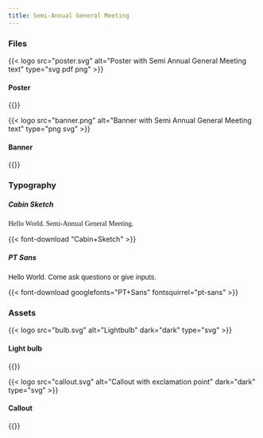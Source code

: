 ```yaml
---
title: Semi-Annual General Meeting
---
```


### Files
{{< logo src="poster.svg" alt="Poster with Semi Annual General Meeting text" type="svg pdf png" >}}
<h4>Poster</h4>
{{</ logo >}}

{{< logo src="banner.png" alt="Banner with Semi Annual General Meeting text" type="png svg" >}}
<h4>Banner</h4>
{{</ logo >}}

<link href="https://fonts.googleapis.com/css?family=Cabin+Sketch:700|PT+Sans" rel="stylesheet">

### Typography

##### Cabin Sketch
<span class="display-4" style="font-family:'Cabin Sketch',cursive">Hello World. Semi-Annual General Meeting.</span>

{{< font-download "Cabin+Sketch" >}}

##### PT Sans
<span class="display-4" style="font-family:'PT Sans',sans-serif">Hello World. Come ask questions or give inputs.</span>

{{< font-download googlefonts="PT+Sans" fontsquirrel="pt-sans" >}}

### Assets
{{< logo src="bulb.svg" alt="Lightbulb" dark="dark" type="svg" >}}
<h4>Light bulb</h4>
{{</ logo >}}

{{< logo src="callout.svg" alt="Callout with exclamation point" dark="dark" type="svg" >}}
<h4>Callout</h4>
{{</ logo >}}

